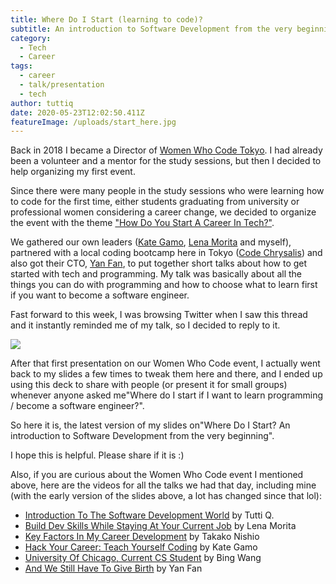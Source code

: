 ```yaml
---
title: Where Do I Start (learning to code)?
subtitle: An introduction to Software Development from the very beginning
category:
  - Tech
  - Career
tags:
  - career
  - talk/presentation
  - tech
author: tuttiq
date: 2020-05-23T12:02:50.411Z
featureImage: /uploads/start_here.jpg
---
```

Back in 2018 I became a Director of [Women Who Code Tokyo](https://womenwhocode.com/tokyo). I had already been a volunteer and a mentor for the study sessions, but then I decided to help organizing my first event.

Since there were many people in the study sessions who were learning how to code for the first time, either students graduating from university or professional women considering a career change, we decided to organize the event with the theme ["How Do You Start A Career In Tech?"](https://www.meetup.com/Women-Who-Code-Tokyo/events/253653211/).

We gathered our own leaders ([Kate Gamo](https://www.linkedin.com/in/kategamo/), [Lena Morita](https://twitter.com/mirka) and myself), partnered with a local coding bootcamp here in Tokyo ([Code Chrysalis](https://www.codechrysalis.io/)) and also got their CTO, [Yan Fan](https://twitter.com/yanarchy), to put together short talks about how to get started with tech and programming. My talk was basically about all the things you can do with programming and how to choose what to learn first if you want to become a software engineer.

Fast forward to this week, I was browsing Twitter when I saw this thread and it instantly reminded me of my talk, so I decided to reply to it.

![](/uploads/screen-shot-2020-05-18-at-10.08.21-am.png)

After that first presentation on our Women Who Code event, I actually went back to my slides a few times to tweak them here and there, and I ended up using this deck to share with people (or present it for small groups) whenever anyone asked me"Where do I start if I want to learn programming / become a software engineer?".

So here it is, the latest version of my slides on"Where Do I Start? An introduction to Software Development from the very beginning".

<div class="speakerdeck-embed" data-id="9681d97aa25e48d597dcc39dc63411d0" data-ratio="1.77777777777778"></div>

I hope this is helpful. Please share if it is :)

Also, if you are curious about the Women Who Code event I mentioned above, here are the videos for all the talks we had that day, including mine (with the early version of the slides above, a lot has changed since that lol):

* [Introduction To The Software Development World](https://youtu.be/gzL4lcjkYeU) by Tutti Q.
* [Build Dev Skills While Staying At Your Current Job](https://youtu.be/_IJ6ozMqHDs) by Lena Morita
* [Key Factors In My Career Development](https://youtu.be/UuegK-Py47I) by Takako Nishio
* [Hack Your Career: Teach Yourself Coding](https://www.youtube.com/watch?v=bMamZ1iVntM&t=1s) by Kate Gamo
* [University Of Chicago, Current CS Student](https://youtu.be/wFhe7850zqQ) by Bing Wang
* [And We Still Have To Give Birth](https://youtu.be/rBHBwcawiOI) by Yan Fan